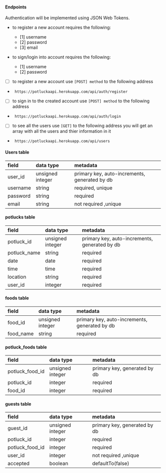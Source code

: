 #### Endpoints

Authentication will be implemented using JSON Web Tokens.

- to register a new account requires the following:
  - [1] username
  - [2] password
  - [3] email
- to sign/login into account requires the following:

  - [1] username
  - [2] password

- [ ] to register a new account use `[POST] method` to the following address
- ` https://potluckaapi.herokuapp.com/api/auth/register`
- [ ] to sign in to the created account use `[POST] method` to the following address
- ` https://potluckaapi.herokuapp.com/api/auth/login`

- [ ] to see all the users use `[GET]` to the following address you will get an array with all the users and thier information in it
- ` https://potluckaapi.herokuapp.com/api/users`

#### Users table

| field    | data type        | metadata                                      |
| :------- | :--------------- | :-------------------------------------------- |
| user_id  | unsigned integer | primary key, auto-increments, generated by db |
| username | string           | required, unique                              |
| password | string           | required                                      |
| email    | string           | not required ,unique                          |

#### potlucks table

| field        | data type        | metadata                                      |
| :----------- | :--------------- | :-------------------------------------------- |
| potluck_id   | unsigned integer | primary key, auto-increments, generated by db |
| potluck_name | string           | required                                      |
| date         | date             | required                                      |
| time         | time             | required                                      |
| location     | string           | required                                      |
| user_id      | integer          | required                                      |

#### foods table

| field     | data type        | metadata                                      |
| :-------- | :--------------- | :-------------------------------------------- |
| food_id   | unsigned integer | primary key, auto-increments, generated by db |
| food_name | string           | required                                      |

#### potluck_foods table

| field           | data type        | metadata                     |
| :-------------- | :--------------- | :--------------------------- |
| potluck_food_id | unsigned integer | primary key, generated by db |
| potluck_id      | integer          | required                     |
| food_id         | integer          | required                     |

#### guests table

| field           | data type        | metadata                     |
| :-------------- | :--------------- | :--------------------------- |
| guest_id        | unsigned integer | primary key, generated by db |
| potluck_id      | integer          | required                     |
| potluck_food_id | integer          | required                     |
| user_id         | integer          | not required ,unique         |
| accepted        | boolean          | defaultTo(false)             |
